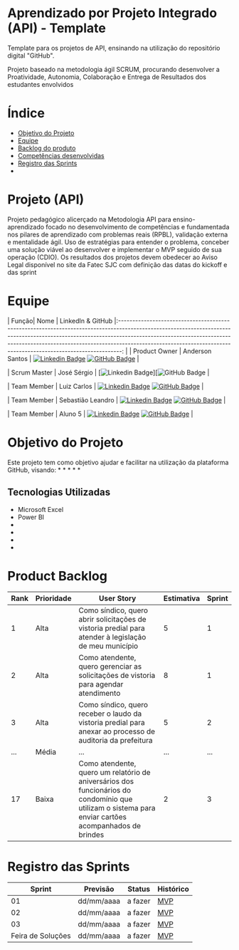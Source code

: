 # Aprendizado por Projeto Integrado (API) - Template

Template para os projetos de API, ensinando na utilização do repositório digital "GitHub". 

Projeto baseado na metodologia ágil SCRUM, procurando desenvolver a Proatividade, Autonomia, Colaboração e Entrega de Resultados dos estudantes envolvidos

# Índice
* [Objetivo do Projeto](#objetivo-do-projeto)
* [Equipe](#Equipe)
* [Backlog do produto](#Product-Backlog)
* [Competências desenvolvidas](#competências-desenvolvidas)
* [Registro das Sprints](#Registro-das-Sprints)
* 
# Projeto (API) 
Projeto pedagógico alicerçado na Metodologia API para ensino-aprendizado focado no desenvolvimento de competências e fundamentada nos pilares de aprendizado com problemas reais (RPBL), validação externa e mentalidade ágil. 
Uso de estratégias para entender o problema, conceber uma solução viável ao desenvolver e implementar o MVP seguido de sua operação (CDIO). 
Os resultados dos projetos devem obedecer ao Aviso Legal disponível no site da Fatec SJC com definição das datas do kickoff e das sprint

# Equipe
| Função| Nome | LinkedIn & GitHub |:-------------------------------------------------------------------------------------------------------------------------------------------------------------------------------------------------------------------------------------------------------------------------------------------------------------------------: |
| Product Owner |   Anderson Santos        |     [![Linkedin Badge]()](https://www.linkedin.com/in/) [![GitHub Badge]()](https://github.com/) |

| Scrum Master  | José Sérgio |      [![Linkedin Badge](https://www.linkedin.com/in/jos%C3%A9-s%C3%A9rgio-dos-santos-a841ba36a?utm_source=share&utm_campaign=share_via&utm_content=profile&utm_medium=android_app)][![GitHub Badge](https://github.com/JoseSergio414) |

| Team Member   | Luiz Carlos             |         [![Linkedin Badge]()](https://www.linkedin.com/in/) [![GitHub Badge]()](https://github.com/) |

|  Team Member  | Sebastião Leandro                 |         [![Linkedin Badge]()](https://www.linkedin.com/in/) [![GitHub Badge]()](https://github.com/) |

|  Team Member  | Aluno 5                 |   [![Linkedin Badge]()](https://www.linkedin.com/in/) [![GitHub Badge]()](https://github.com/)   |



# Objetivo do Projeto
Este projeto tem como objetivo ajudar e facilitar na utilização da plataforma GitHub, visando:
* 
* 
* 
* 
* 


## Tecnologias Utilizadas

* Microsoft Excel
* Power BI
* 
* 
* 
* 



# Product Backlog

| Rank | Prioridade | User Story                                                                                                                                              | Estimativa | Sprint |
|------|------------|---------------------------------------------------------------------------------------------------------------------------------------------------------|------------|--------|
| 1    | Alta       | Como síndico, quero abrir solicitações de vistoria predial para atender à legislação de meu município                                                    | 5          | 1      |
| 2    | Alta       | Como atendente, quero gerenciar as solicitações de vistoria para agendar atendimento                                                                    | 8          | 1      |
| 3    | Alta       | Como síndico, quero receber o laudo da vistoria predial para anexar ao processo de auditoria da prefeitura                                               | 5          | 2      |
| ...  | Média      | ...                                                                                                                                                     | ...        | ...    |
| 17   | Baixa      | Como atendente, quero um relatório de aniversários dos funcionários do condomínio que utilizam o sistema para enviar cartões acompanhados de brindes     | 2          | 3      |





  
# Registro das Sprints

| Sprint            | Previsão   | Status   | Histórico |
|-------------------|------------|----------|-----------|
| 01                | dd/mm/aaaa | a fazer  | [MVP](MVP/sp1.md)  |
| 02                | dd/mm/aaaa | a fazer  | [MVP](MVP/sp2.md)  |
| 03                | dd/mm/aaaa | a fazer  | [MVP](MVP/sp3.md)  |
| Feira de Soluções | dd/mm/aaaa | a fazer  | [MVP](#)  |

